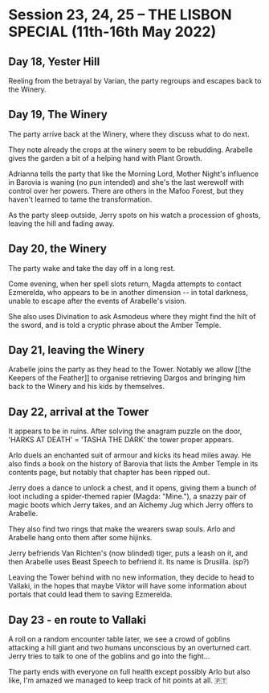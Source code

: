 
# Session 23, 24, 25 – THE LISBON SPECIAL (11th-16th May 2022)

## Day 18, Yester Hill

Reeling from the betrayal by Varian, the party regroups and escapes back to the Winery.

## Day 19, The Winery 

The party arrive back at the Winery, where they discuss what to do next.

They note already the crops at the winery seem to be rebudding. Arabelle gives the garden a bit of a helping hand with Plant Growth.

Adrianna tells the party that like the Morning Lord, Mother Night's influence in Barovia is waning (no pun intended) and she's the last werewolf with control over her powers. There are others in the Mafoo Forest, but they haven't learned to tame the transformation. 

As the party sleep outside, Jerry spots on his watch a procession of ghosts, leaving the hill and fading away.

## Day 20, the Winery

The party wake and take the day off in a long rest.

Come evening, when her spell slots return, Magda attempts to contact Ezmerelda, who appears to be in another dimension -- in total darkness, unable to escape after the events of Arabelle's vision.

She also uses Divination to ask Asmodeus where they might find the hilt of the sword, and is told a cryptic phrase about the Amber Temple.

## Day 21, leaving the Winery

Arabelle joins the party as they head to the Tower. Notably we allow [[the Keepers of the Feather]] to organise retrieving Dargos and bringing him back to the Winery and his kids by themselves.

## Day 22, arrival at the Tower

It appears to be in ruins. After solving the anagram puzzle on the door, 'HARKS AT DEATH' = 'TASHA THE DARK' the tower proper appears.

Arlo duels an enchanted suit of armour and kicks its head miles away. He also finds a book on the history of Barovia that lists the Amber Temple in its contents page, but notably that chapter has been ripped out.

Jerry does a dance to unlock a chest, and it opens, giving them a bunch of loot including a spider-themed rapier (Magda: "Mine."), a snazzy pair of magic boots which Jerry takes, and an Alchemy Jug which Jerry offers to Arabelle.

They also find two rings that make the wearers swap souls. Arlo and Arabelle hang onto them after some hijinks.

Jerry befriends Van Richten's (now blinded) tiger, puts a leash on it, and then Arabelle uses Beast Speech to befriend it. Its name is Drusilla. (sp?)

Leaving the Tower behind with no new information, they decide to head to Vallaki, in the hopes that maybe Viktor will have some information about portals that could lead them to saving Ezmerelda.

## Day 23 - en route to Vallaki

A roll on a random encounter table later, we see a crowd of goblins attacking a hill giant and two humans unconscious by an overturned cart. Jerry tries to talk to one of the goblins and go into the fight...

The party ends with everyone on full health except possibly Arlo but also like, I'm amazed we managed to keep track of hit points at all. 🇵🇹
